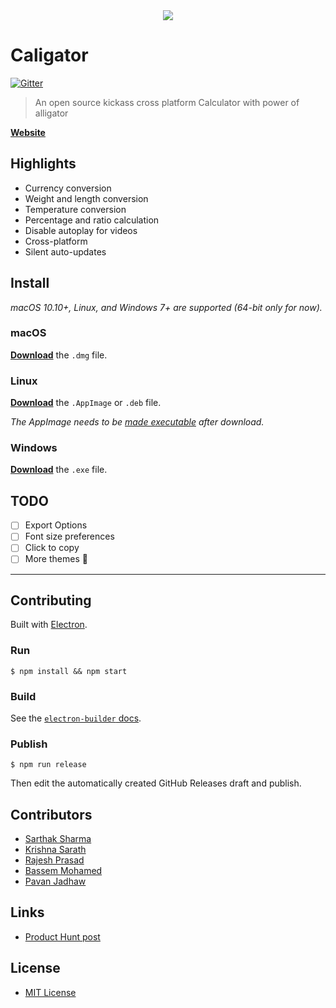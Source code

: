 <div align="center"><img src="https://user-images.githubusercontent.com/10527102/65829910-fc410680-e2c7-11e9-8caf-975fdb74b161.png"></div>

# Caligator
[![Gitter](https://badges.gitter.im/Caligatorapp/community.svg)](https://gitter.im/Caligatorapp/community?utm_source=badge&utm_medium=badge&utm_campaign=pr-badge)
> An open source kickass cross platform Calculator with power of alligator

**[Website](https://sarthology.github.io/caligator)**

## Highlights

- Currency conversion
- Weight and length conversion
- Temperature conversion
- Percentage and ratio calculation
- Disable autoplay for videos
- Cross-platform
- Silent auto-updates

## Install

*macOS 10.10+, Linux, and Windows 7+ are supported (64-bit only for now).*

### macOS

[**Download**](https://github.com/sarthology/caligator/releases/latest) the `.dmg` file.

### Linux

[**Download**](https://github.com/sarthology/caligator/releases/latest) the `.AppImage` or `.deb` file.

*The AppImage needs to be [made executable](http://discourse.appimage.org/t/how-to-make-an-appimage-executable/80) after download.*

### Windows

[**Download**](https://github.com/sarthology/caligator/releases/latest) the `.exe` file.


## TODO
- [ ] Export Options
- [ ] Font size preferences
- [ ] Click to copy
- [ ] More themes 🎉
---


## Contributing

Built with [Electron](https://electronjs.org).

### Run

```
$ npm install && npm start
```

### Build

See the [`electron-builder` docs](https://www.electron.build/multi-platform-build).

### Publish

```
$ npm run release
```

Then edit the automatically created GitHub Releases draft and publish.

## Contributors

- [Sarthak Sharma](https://github.com/sarthology)
- [Krishna Sarath](https://github.com/SarathSantoshDamaraju)
- [Rajesh Prasad](https://github.com/Stereoraj)
- [Bassem Mohamed](https://github.com/BassemMohamed)
- [Pavan Jadhaw](https://github.com/pavanjadhaw)

## Links

- [Product Hunt post](https://www.producthunt.com/posts/caligator)

## License

- [MIT License](https://github.com/sarthology/caligator/blob/master/license.md)
